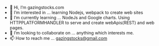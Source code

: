 - 👋 Hi, I’m gazingstocks.com
- 👀 I’m interested in ... learning Nodejs, webpack to create web sites
- 🌱 I’m currently learning ... NodeJs and Google charts. Using HTTPPLATFORMHANDLER to serve and create webApis(REST) and web pages.
- 💞️ I’m looking to collaborate on ... anything which interests me.
- 📫 How to reach me ... gazingstocks@gmail.com

<!---
rguptaaccountcontrol/rguptaaccountcontrol is a ✨ special ✨ repository because its `README.md` (this file) appears on your GitHub profile.
You can click the Preview link to take a look at your changes.
--->
